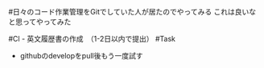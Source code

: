 #日々のコード作業管理をGitでしていた人が居たのでやってみる
これは良いなと思ってやってみた

#Cl
    - 英文履歴書の作成　（1-2日以内で提出）
#Task
- githubのdevelopをpull後もう一度試す